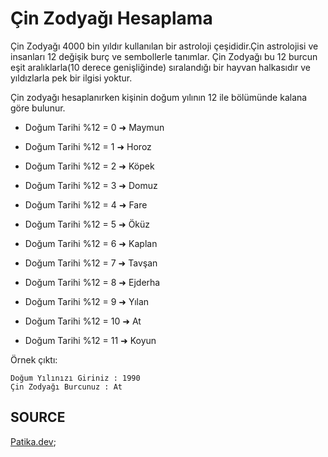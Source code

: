 # Çin Zodyağı Hesaplama

Çin Zodyağı 4000 bin yıldır kullanılan bir astroloji çeşididir.Çin astrolojisi ve insanları 12 değişik burç ve sembollerle tanımlar. Çin Zodyağı bu 12 burcun eşit aralıklarla(10 derece genişliğinde) sıralandığı bir hayvan halkasıdır ve yıldızlarla pek bir ilgisi yoktur.

Çin zodyağı hesaplanırken kişinin doğum yılının 12 ile bölümünde kalana göre bulunur.

- Doğum Tarihi %12 = 0 ➜ Maymun

- Doğum Tarihi %12 = 1 ➜ Horoz

- Doğum Tarihi %12 = 2 ➜ Köpek

- Doğum Tarihi %12 = 3 ➜ Domuz

- Doğum Tarihi %12 = 4 ➜ Fare

- Doğum Tarihi %12 = 5 ➜ Öküz

- Doğum Tarihi %12 = 6 ➜ Kaplan

- Doğum Tarihi %12 = 7 ➜ Tavşan

- Doğum Tarihi %12 = 8 ➜ Ejderha

- Doğum Tarihi %12 = 9 ➜ Yılan

- Doğum Tarihi %12 = 10 ➜ At

- Doğum Tarihi %12 = 11 ➜ Koyun

Örnek çıktı:

```
Doğum Yılınızı Giriniz : 1990
Çin Zodyağı Burcunuz : At
```

## SOURCE

[Patika.dev](https://www.patika.dev/tr);